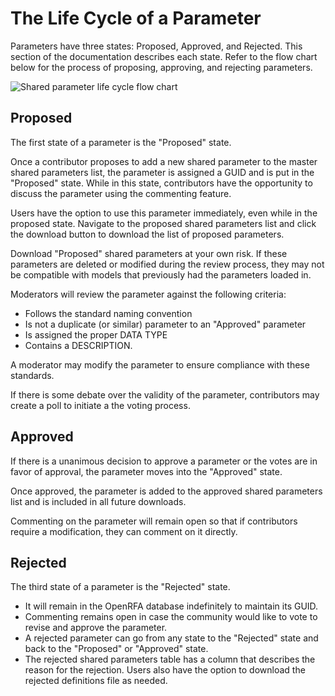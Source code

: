 <!--- This text is published to http://openrfa.org/documentation/life-cycle-parameter -->

# The Life Cycle of a Parameter

Parameters have three states: Proposed, Approved, and Rejected. This section of the documentation describes each state. Refer to the flow chart below for the process of proposing, approving, and rejecting parameters.

 ![Shared parameter life cycle flow chart](https://raw.githubusercontent.com/OpenDBO/OpenRFA/master/WebsiteContent/Documentation/Assets/LifeCycleofaParameter.png "Shared parameter life cycle flow chart")

## Proposed

The first state of a parameter is the "Proposed" state.

Once a contributor proposes to add a new shared parameter to the master shared parameters list, the parameter is assigned a GUID and is put in the "Proposed" state. While in this state, contributors have the opportunity to discuss the parameter using the commenting feature.

Users have the option to use this parameter immediately, even while in the proposed state. Navigate to the proposed shared parameters list and click the download button to download the list of proposed parameters.

Download "Proposed" shared parameters at your own risk. If these parameters are deleted or modified during the review process, they may not be compatible with models that previously had the parameters loaded in.

Moderators will review the parameter against the following criteria:

- Follows the standard naming convention
- Is not a duplicate (or similar) parameter to an "Approved" parameter
- Is assigned the proper DATA TYPE
- Contains a DESCRIPTION.

A moderator may modify the parameter to ensure compliance with these standards.

If there is some debate over the validity of the parameter, contributors may create a poll to initiate a the voting process.

## Approved

If there is a unanimous decision to approve a parameter or the votes are in favor of approval, the parameter moves into the "Approved" state.

Once approved, the parameter is added to the approved shared parameters list and is included in all future downloads.

Commenting on the parameter will remain open so that if contributors require a modification, they can comment on it directly.

## Rejected

The third state of a parameter is the "Rejected" state.

- It will remain in the OpenRFA database indefinitely to maintain its GUID.
- Commenting remains open in case the community would like to vote to revise and approve the parameter.
- A rejected parameter can go from any state to the "Rejected" state and back to the "Proposed" or "Approved" state.
- The rejected shared parameters table has a column that describes the reason for the rejection. Users also have the option to download the rejected definitions file as needed.
